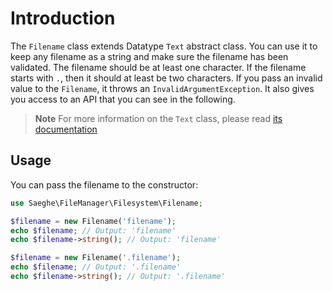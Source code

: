 # Introduction

The `Filename` class extends Datatype `Text` abstract class.
You can use it to keep any filename as a string and make sure the filename has been validated.
The filename should be at least one character.
If the filename starts with `.`, then it should at least be two characters.
If you pass an invalid value to the `Filename`, it throws an `InvalidArgumentException`.
It also gives you access to an API that you can see in the following.

> **Note**
> For more information on the `Text` class, please read [its documentation](https://saeghe.com/packages/datatype/documentations/text-class)

## Usage

You can pass the filename to the constructor:

```php
use Saeghe\FileManager\Filesystem\Filename;

$filename = new Filename('filename');
echo $filename; // Output: 'filename'
echo $filename->string(); // Output: 'filename'

$filename = new Filename('.filename');
echo $filename; // Output: '.filename'
echo $filename->string(); // Output: '.filename'
```
